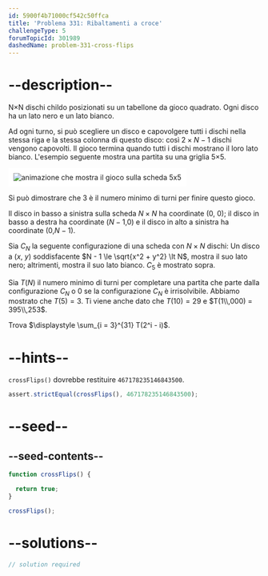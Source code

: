 ```yaml
---
id: 5900f4b71000cf542c50ffca
title: 'Problema 331: Ribaltamenti a croce'
challengeType: 5
forumTopicId: 301989
dashedName: problem-331-cross-flips
---
```


# --description--

N×N dischi childo posizionati su un tabellone da gioco quadrato. Ogni disco ha un lato nero e un lato bianco.

Ad ogni turno, si può scegliere un disco e capovolgere tutti i dischi nella stessa riga e la stessa colonna di questo disco: così $2 × N - 1$ dischi vengono capovolti. Il gioco termina quando tutti i dischi mostrano il loro lato bianco. L'esempio seguente mostra una partita su una griglia 5×5.

<img class="img-responsive center-block" alt="animazione che mostra il gioco sulla scheda 5x5" src="https://cdn.freecodecamp.org/curriculum/project-euler/cross-flips.gif" style="background-color: white; padding: 10px;" />

Si può dimostrare che 3 è il numero minimo di turni per finire questo gioco.

Il disco in basso a sinistra sulla scheda $N×N$ ha coordinate (0, 0); il disco in basso a destra ha coordinate ($N - 1$,$0$) e il disco in alto a sinistra ha coordinate ($0$,$N - 1$).

Sia $C_N$ la seguente configurazione di una scheda con $N × N$ dischi: Un disco a ($x$, $y$) soddisfacente $N - 1 \le \sqrt{x^2 + y^2} \lt N$, mostra il suo lato nero; altrimenti, mostra il suo lato bianco. $C_5$ è mostrato sopra.

Sia $T(N)$ il numero minimo di turni per completare una partita che parte dalla configurazione $C_N$ o 0 se la configurazione $C_N$ è irrisolvibile. Abbiamo mostrato che $T(5) = 3$. Ti viene anche dato che $T(10) = 29$ e $T(1\\,000) = 395\\,253$.

Trova $\displaystyle \sum_{i = 3}^{31} T(2^i - i)$.

# --hints--

`crossFlips()` dovrebbe restituire `467178235146843500`.

```js
assert.strictEqual(crossFlips(), 467178235146843500);
```

# --seed--

## --seed-contents--

```js
function crossFlips() {

  return true;
}

crossFlips();
```

# --solutions--

```js
// solution required
```
